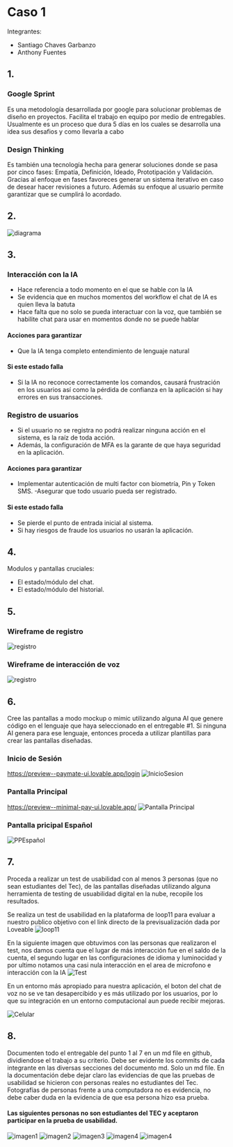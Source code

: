 # Caso 1
Integrantes:
- Santiago Chaves Garbanzo 
- Anthony Fuentes

## 1.

### Google Sprint

Es una metodología desarrollada por google para solucionar problemas de diseño en proyectos. Facilita el trabajo en equipo por medio de entregables. Usualmente es un proceso que dura 5 días en los cuales se desarrolla una idea sus desafios y como llevarla a cabo


### Design Thinking

Es también una tecnología hecha para generar soluciones donde se pasa por cinco fases: Empatía, Definición, Ideado, Prototipación y Validación. Gracias al enfoque en fases favoreces generar un sistema iterativo en caso de desear hacer revisiones a futuro. Además su enfoque al usuario permite garantizar que se cumplirá lo acordado.

## 2.

![diagrama](./Documento1.png)


## 3.

### Interacción con la IA
- Hace referencia a todo momento en el que se hable con la IA
- Se evidencia que en muchos momentos del workflow el chat de IA es quien lleva la batuta
- Hace falta que no solo se pueda interactuar con la voz, que también se habilite chat para usar en momentos donde no se puede hablar

#### Acciones para garantizar
- Que la IA tenga completo entendimiento de lenguaje natural
#### Si este estado falla
- Si la IA no reconoce correctamente los comandos, causará frustración en los usuarios así como la pérdida de confianza en la aplicación si hay errores en sus transacciones.


### Registro de usuarios
- Si el usuario no se registra no podrá realizar ninguna acción en el sistema, es la raíz de toda acción.
- Además, la configuración de MFA es la garante de que haya seguridad en la aplicación.
####	Acciones para garantizar 
- Implementar autenticación de multi factor con biometría, Pin y Token SMS.
-Asegurar que todo usuario pueda ser registrado.
#### Si este estado falla
- Se pierde el punto de entrada inicial al sistema.
- Si hay riesgos de fraude los usuarios no usarán la aplicación.




## 4.
Modulos y pantallas cruciales:
- El estado/módulo del chat.
- El estado/módulo del historial.

## 5.

### Wireframe de registro
![registro](regWF.jpg)

### Wireframe de interacción de voz
![registro](iawf.jpg)

## 6.

Cree las pantallas a modo mockup o mimic utilizando alguna AI que genere código en el lenguaje que haya seleccionado en el entregable #1. Si ninguna AI genera para ese lenguaje, entonces proceda a utilizar plantillas para crear las pantallas diseñadas.

### Inicio de Sesión 
https://preview--paymate-ui.lovable.app/login
![InicioSesion](./InicioSesion.png)

### Pantalla Principal 
https://preview--minimal-pay-ui.lovable.app/
![Pantalla Principal](PantallaPrincipal.png)
### Pantalla pricipal Español 
![PPEspañol](PPEspañol.png)

## 7. 
Proceda a realizar un test de usabilidad con al menos 3 personas (que no sean estudiantes del Tec), de las pantallas diseñadas utilizando alguna herramienta de testing de usuabilidad digital en la nube, recopile los resultados.

Se realiza un test de usabilidad en la plataforma de loop11 para evaluar a nuestro publico objetivo con el link directo de la previsualización dada por Loveable 
![loop11](loop11.png)

En la siguiente imagen que obtuvimos con las personas que realizaron el test, nos damos cuenta que el lugar de más interacción fue en el saldo de la cuenta, el segundo lugar en las configuraciones de idioma y luminocidad y por ultimo notamos una casi nula interacción en el area de microfono e interacción con la IA
![Test](test.png)

En un entorno más apropiado para nuestra aplicación, el boton del chat de voz no se ve tan desapercibido y es más utilizado por los usuarios, por lo que su integración en un entorno computacional aun puede recibir mejoras. 

![Celular](celular.png)

## 8. 
Documenten todo el entregable del punto 1 al 7 en un md file en github, dividiendose el trabajo a su criterio. Debe ser evidente los commits de cada integrante en las diversas secciones del documento md. Solo un md file. En la documentación debe dejar claro las evidencias de que las pruebas de usabilidad se hicieron con personas reales no estudiantes del Tec. Fotografías de personas frente a una computadora no es evidencia, no debe caber duda en la evidencia de que esa persona hizo esa prueba.

#### Las siguientes personas no son estudiantes del TEC y aceptaron participar en la prueba de usabilidad. 
![imagen1](Imagen1.jpeg)
![imagen2](Imagen2.jpeg)
![imagen3](Imagen3.jpeg)
![imagen4](Imagen4.jpeg)
![imagen4](persona1.jpg)
